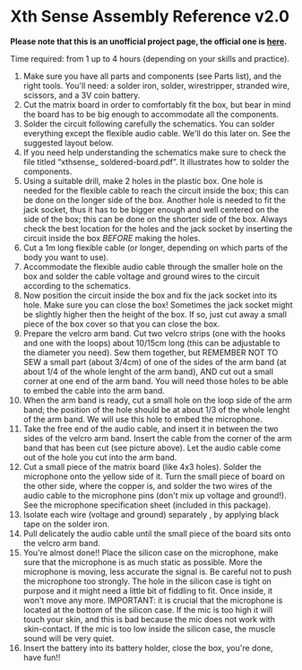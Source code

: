 # Xth Sense Assembly Reference v2.0
**Please note that this is an unofficial project page, the official one is [here](http://res.marcodonnarumma.com/projects/xth-sense/).**

Time required: from 1 up to 4 hours (depending on your skills and practice).

1. Make sure you have all parts and components (see Parts list), and the right tools.
You'll need: a solder iron, solder, wirestripper, stranded wire, scissors, and a 3V coin battery.
2. Cut the matrix board in order to comfortably fit the box, but bear in mind the board has to be
big enough to accommodate all the components.
3. Solder the circuit following carefully the schematics. You can solder everything except the
flexible audio cable. We'll do this later on. See the suggested layout below.
4. If you need help understanding the schematics make sure to check the file titled “xthsense_
soldered-board.pdf”. It illustrates how to solder the components.
5. Using a suitable drill, make 2 holes in the plastic box.
One hole is needed for the flexible cable to reach the circuit inside the box; this can be done
on the longer side of the box. Another hole is needed to fit the jack socket, thus it has to be
bigger enough and well centered on the side of the box; this can be done on the shorter side of
the box.
Always check the best location for the holes and the jack socket by inserting the circuit inside
the box *BEFORE* making the holes.
6. Cut a 1m long flexible cable (or longer, depending on which parts of the body you want to use).
7. Accommodate the flexible audio cable through the smaller hole on the box and solder the
cable voltage and ground wires to the circuit according to the schematics.
8. Now position the circuit inside the box and fix the jack socket into its hole.
Make sure you can close the box!
Sometimes the jack socket might be slightly higher then the height of the box. If so, just cut
away a small piece of the box cover so that you can close the box.
9. Prepare the velcro arm band.
Cut two velcro strips (one with the hooks and one with the loops) about 10/15cm long (this
can be adjustable to the diameter you need).
Sew them together, but REMEMBER NOT TO SEW a small part (about 3/4cm) of one of the
sides of the arm band (at about 1/4 of the whole lenght of the arm band), AND cut out a small
corner at one end of the arm band. You will need those holes to be able to embed the cable
into the arm band.
10. When the arm band is ready, cut a small hole on the loop side of the arm band; the position of
the hole should be at about 1/3 of the whole lenght of the arm band. We will use this hole to
embed the microphone.
11. Take the free end of the audio cable, and insert it in between the two sides of the velcro arm
band. Insert the cable from the corner of the arm band that has been cut (see picture above).
Let the audio cable come out of the hole you cut into the arm band.
12. Cut a small piece of the matrix board (like 4x3 holes). Solder the microphone onto the yellow
side of it. Turn the small piece of board on the other side, where the copper is, and solder the
two wires of the audio cable to the microphone pins (don't mix up voltage and ground!). See
the microphone specification sheet (included in this package).
13. Isolate each wire (voltage and ground) separately , by applying black tape on the solder iron.
14. Pull delicately the audio cable until the small piece of the board sits onto the velcro arm band.
15. You're almost done!!
Place the silicon case on the microphone, make sure that the microphone is as much static as
possible. More the microphone is moving, less accurate the signal is. Be careful not to push the
microphone too strongly. The hole in the silicon case is tight on purpose and it might need a
little bit of fiddling to fit. Once inside, it won't move any more.
IMPORTANT: it is crucial that the microphone is located at the bottom of the silicon case.
If the mic is too high it will touch your skin, and this is bad because the mic does not work with
skin-contact. If the mic is too low inside the silicon case, the muscle sound will be very quiet.
16. Insert the battery into its battery holder, close the box, you're done, have fun!!
